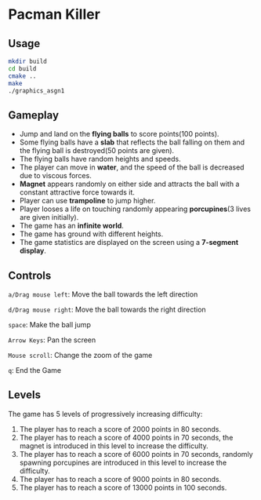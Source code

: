 # Pacman Killer

## Usage
```sh
mkdir build
cd build
cmake ..
make
./graphics_asgn1
```

## Gameplay
* Jump and land on the **flying balls** to score points(100 points).
* Some flying balls have a **slab** that reflects the ball falling on them and the flying ball is destroyed(50 points are given).
* The flying balls have random heights and speeds.
* The player can move in **water**, and the speed of the ball is decreased due to viscous forces.
* **Magnet** appears randomly on either side and attracts the ball with a constant attractive force towards it.
* Player can use **trampoline** to jump higher.
* Player looses a life on touching randomly appearing **porcupines**(3 lives are given initially).
* The game has an **infinite world**.
* The game has ground with different heights.
* The game statistics are displayed on the screen using a **7-segment display**.

## Controls

`a/Drag mouse left`: Move the ball towards the left direction

`d/Drag mouse right`: Move the ball towards the right direction

`space`: Make the ball jump

`Arrow Keys`: Pan the screen

`Mouse scroll`: Change the zoom of the game

`q`: End the Game

## Levels
The game has 5 levels of progressively increasing difficulty:
1. The player has to reach a score of 2000 points in 80 seconds.
2. The player has to reach a score of 4000 points in 70 seconds, the magnet is introduced in this level to increase the difficulty.
3. The player has to reach a score of 6000 points in 70 seconds, randomly spawning porcupines are introduced in this level to increase the difficulty.
4. The player has to reach a score of 9000 points in 80 seconds.
5. The player has to reach a score of 13000 points in 100 seconds.
